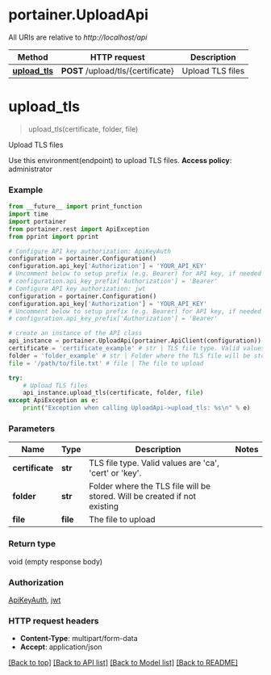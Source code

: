 # portainer.UploadApi

All URIs are relative to *http://localhost/api*

Method | HTTP request | Description
------------- | ------------- | -------------
[**upload_tls**](UploadApi.md#upload_tls) | **POST** /upload/tls/{certificate} | Upload TLS files


# **upload_tls**
> upload_tls(certificate, folder, file)

Upload TLS files

Use this environment(endpoint) to upload TLS files. **Access policy**: administrator

### Example
```python
from __future__ import print_function
import time
import portainer
from portainer.rest import ApiException
from pprint import pprint

# Configure API key authorization: ApiKeyAuth
configuration = portainer.Configuration()
configuration.api_key['Authorization'] = 'YOUR_API_KEY'
# Uncomment below to setup prefix (e.g. Bearer) for API key, if needed
# configuration.api_key_prefix['Authorization'] = 'Bearer'
# Configure API key authorization: jwt
configuration = portainer.Configuration()
configuration.api_key['Authorization'] = 'YOUR_API_KEY'
# Uncomment below to setup prefix (e.g. Bearer) for API key, if needed
# configuration.api_key_prefix['Authorization'] = 'Bearer'

# create an instance of the API class
api_instance = portainer.UploadApi(portainer.ApiClient(configuration))
certificate = 'certificate_example' # str | TLS file type. Valid values are 'ca', 'cert' or 'key'.
folder = 'folder_example' # str | Folder where the TLS file will be stored. Will be created if not existing
file = '/path/to/file.txt' # file | The file to upload

try:
    # Upload TLS files
    api_instance.upload_tls(certificate, folder, file)
except ApiException as e:
    print("Exception when calling UploadApi->upload_tls: %s\n" % e)
```

### Parameters

Name | Type | Description  | Notes
------------- | ------------- | ------------- | -------------
 **certificate** | **str**| TLS file type. Valid values are &#39;ca&#39;, &#39;cert&#39; or &#39;key&#39;. | 
 **folder** | **str**| Folder where the TLS file will be stored. Will be created if not existing | 
 **file** | **file**| The file to upload | 

### Return type

void (empty response body)

### Authorization

[ApiKeyAuth](../README.md#ApiKeyAuth), [jwt](../README.md#jwt)

### HTTP request headers

 - **Content-Type**: multipart/form-data
 - **Accept**: application/json

[[Back to top]](#) [[Back to API list]](../README.md#documentation-for-api-endpoints) [[Back to Model list]](../README.md#documentation-for-models) [[Back to README]](../README.md)

